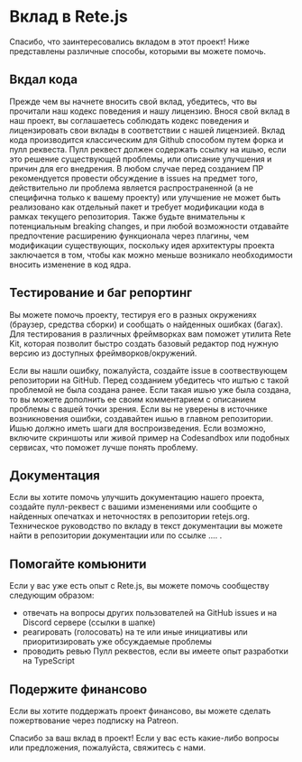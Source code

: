 # Вклад в Rete.js

Спасибо, что заинтересовались вкладом в этот проект!
Ниже представлены различные способы, которыми вы можете помочь.

## Вкдал кода

Прежде чем вы начнете вносить свой вклад, убедитесь, что вы прочитали наш кодекс поведения и нашу лицензию. Внося свой вклад в наш проект, вы соглашаетесь соблюдать кодекс поведения и лицензировать свои вклады в соответствии с нашей лицензией.
Вклад кода производится классическим для Github способом путем форка и пулл реквеста. Пулл реквест должен содержать ссылку на ишью, если это решение существующей проблемы, или описание улучшения и причин для его внедрения. В любом случае перед созданием ПР рекомендуется провести обсуждение в issues на предмет того, действительно ли проблема является распространенной (а не специфична только к вашему проекту) или улучшение не может быть реализовано как отдельный пакет и требует модификации кода в рамках текущего репозитория. Также будьте внимательны к потенциальным breaking changes, и при любой возможности отдавайте предпочтение расширению функционала через плагины, чем модификации существующих, поскольку идея архитектуры проекта заключается в том, чтобы как можно меньше возникало необходимости вносить изменение в код ядра.

## Тестирование и баг репортинг

Вы можете помочь проекту, тестируя его в разных окружениях (браузер, средства сборки) и сообщать о найденных ошибках (багах). Для тестирования в различных фреймворках вам поможет утилита Rete Kit, которая позволит быстро создать базовый редактор под нужную версию из доступных фреймворков/окружений.

Если вы нашли ошибку, пожалуйста, создайте issue в соотвествующем репозитории на GitHub. Перед созданием убедитесь что иштью с такой проблемой не была создана ранее. Если такая ишью уже была создана, то вы можете дополнить ее своим комментарием с описанием проблемы с вашей точки зрения.  Если вы не уверены в источнике возникновения ошибки, создавайтен ишью в главном репозитории. Ишью должно иметь шаги для воспроизведения.
Если возможно, включите скриншоты или живой пример на Codesandbox или подобных сервисах, что поможет лучше понять проблему.

## Документация

Если вы хотите помочь улучшить документацию нашего проекта, создайте пулл-реквест с вашими изменениями или сообщите о найденных опечатках и неточностях в репозитории retejs.org. Техническое руководство по вкладу в текст документации вы можете найти в репозитории документации или по ссылке .... .



## Помогайте комьюнити

Если у вас уже есть опыт с Rete.js, вы можете помочь сообществу следующим образом:

- отвечать на вопросы других пользователей на GitHub issues и на Discord сервере (ссылки в шапке)
- реагировать (голосовать) на те или иные инициативы или приоритизировать уже обсуждаемые проблемы
- проводить ревью Пулл реквестов, если вы имеете опыт разработки на TypeScript

## Подержите финансово

Если вы хотите поддержать проект финансово, вы можете сделать пожертвование через подписку на Patreon.

Спасибо за ваш вклад в проект! Если у вас есть какие-либо вопросы или предложения, пожалуйста, свяжитесь с нами.
